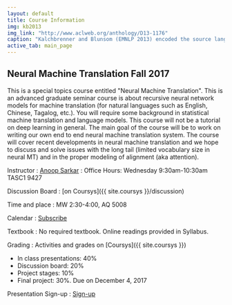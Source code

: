 ```yaml
---
layout: default
title: Course Information
img: kb2013
img_link: "http://www.aclweb.org/anthology/D13-1176"
caption: "Kalchbrenner and Blunsom (EMNLP 2013) encoded the source language input into a continuous representation and then generated the output translation from it."
active_tab: main_page 
---
```


## Neural Machine Translation <span class="text-muted">Fall 2017</span>

This is a special topics course entitled "Neural Machine Translation".
This is an advanced graduate seminar course is about recursive
neural network models for machine translation (for natural languages
such as English, Chinese, Tagalog, etc.). You will require some
background in statistical machine translation and language models.
This course will not be a tutorial on deep learning in general. The
main goal of the course will be to work on writing our own end to
end neural machine translation system. The course will cover recent
developments in neural machine translation and we hope to discuss
and solve issues with the long tail (limited vocabulary size in
neural MT) and in the proper modeling of alignment (aka attention).

Instructor
: [Anoop Sarkar](http://www.cs.sfu.ca/~anoop/) 
: Office Hours: Wednesday 9:30am-10:30am TASC1 9427

Discussion Board
: [on Coursys]({{ site.coursys }}/discussion)

Time and place
: MW 2:30-4:00, AQ 5008

Calendar
: [Subscribe](https://courses.cs.sfu.ca/calendar/0261d2fe6030dc6570c3073ca9dd1a93/anoop)

Textbook
: No required textbook. Online readings provided in Syllabus.

Grading
: Activities and grades on [Coursys]({{ site.coursys }})

* In class presentations: 40%
* Discussion board: 20%
* Project stages: 10%
* Final project: 30%. Due on December 4, 2017

Presentation Sign-up
: [Sign-up](https://docs.google.com/spreadsheets/d/1WVTtcJLLK_RlhzSeZmdIveAPjga-tjecqvV-deOG16g/edit?usp=sharing)
